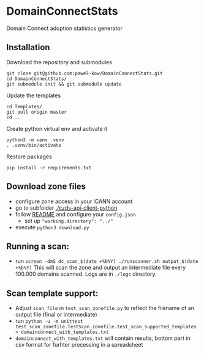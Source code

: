 # DomainConnectStats
Domain Connect adoption statistics generator

## Installation

Download the repository and submodules
```
git clone git@github.com:pawel-kow/DomainConnectStats.git
cd DomainConnectStats/
git submodule init && git submodule update
```

Update the templates
```
cd Templates/
git pull origin master
cd ..
```

Create python virtual env and activate it
```
python3 -m venv .venv
. .venv/bin/activate
```

Restore packages
```
pip install -r requirements.txt
```

## Download zone files

- configure zone access in your ICANN account
- go to subfolder [./czds-api-client-python](./czds-api-client-python)
- follow [README](./czds-api-client-python/README.md) and configure your ```config.json```
  - set up `"working.directory": "../"`
- execute `python3 download.py`

## Running a scan:
- run `screen -dmS dc_scan_$(date +%b%Y) ./runscanner.sh output_$(date +%b%Y)`
This will scan the zone and output an intermediate file every 100.000 domains scanned. Logs are in `./logs` directory.

## Scan template support:
- Adjust `scan_file` in `test_scan_zonefile.py` to reflect the filename of an output file (final or intermediate)
- run `python -u -m unittest test_scan_zonefile.TestScan_zonefile.test_scan_supported_templates > domainconnect_with_templates.txt`
- `domainconnect_with_templates.txt` will contain results, bottom part in csv format for furhter processing in a spreadsheet
